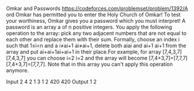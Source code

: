 ﻿Omkar and Passwords
https://codeforces.com/problemset/problem/1392/A
ord Omkar has permitted you to enter the Holy Church of Omkar! To test your worthiness, Omkar gives you a password which you must interpret!
A password is an array a of n positive integers. You apply the following operation to the array: pick any two adjacent numbers that are not equal to each other and replace them with their sum. Formally, choose an index i such that  1≤i<n and a i≠ai+1 ai≠ai+1, delete both aiai and ai+1 ai+1 from the array and put ai+ai+1ai+ai+1 in their place.For example, for array 
[7,4,3,7]
[7,4,3,7] you can choose 
i=2
i=2 and the array will become 
[7,4+3,7]=[7,7,7]
[7,4+3,7]=[7,7,7]. Note that in this array you can't apply this operation anymore.


Input
2
4
2 1 3 1
2
420 420
Output
1
2
